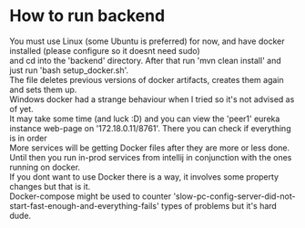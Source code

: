 # How to run backend

You must use Linux (some Ubuntu is preferred) for now, and have docker installed (please configure so it doesnt need sudo) <br>
and cd into the 'backend' directory. After that run 'mvn clean install' and just run 'bash setup_docker.sh'. <br>
The file deletes previous versions of docker artifacts, creates them again and sets them up. <br>
Windows docker had a strange behaviour when I tried so it's not advised as of yet. <br>
It may take some time (and luck :D) and you can view the 'peer1' eureka instance web-page on '172.18.0.11/8761'. There you can check if everything is in order <br>
More services will be getting Docker files after they are more or less done. Until then you run in-prod services from intellij in conjunction with the ones running on docker. <br>
If you dont want to use Docker there is a way, it involves some property changes but that is it. <br>
Docker-compose might be used to counter 'slow-pc-config-server-did-not-start-fast-enough-and-everything-fails' types of problems but it's hard dude. <br>